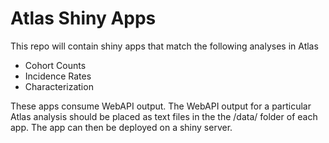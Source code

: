 # Atlas Shiny Apps

This repo will contain shiny apps that match the following analyses in Atlas

* Cohort Counts
* Incidence Rates
* Characterization

These apps consume WebAPI output. The WebAPI output for a particular Atlas
analysis should be placed as text files in the the /data/ folder of each app.
The app can then be deployed on a shiny server.


